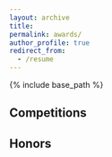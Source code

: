 ```yaml
---
layout: archive
title: 
permalink: awards/
author_profile: true
redirect_from:
  - /resume
---
```


{% include base_path %}

## Competitions 



## Honors 

